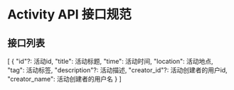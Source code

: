 # Activity API 接口规范
## 接口列表
[
  {
    "id"?: 活动id,
    "title": 活动标题,
    "time": 活动时间,
    "location": 活动地点,
    "tag": 活动标签,
    "description"?: 活动描述,
    "creator_id"?: 活动创建者的用户id,
    "creator_name": 活动创建者的用户名
  }
]